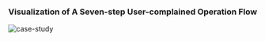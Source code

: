 ### Visualization of A Seven-step User-complained Operation Flow

![case-study](case-study.assets/case-study.png)